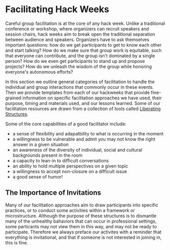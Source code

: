 # Facilitating Hack Weeks

Careful group facilitation is at the core of any hack week. Unlike a traditional conference or workshop, where organizers can recruit speakers and session chairs, hack weeks aim to break open the traditional separation between audience and speakers. Organizers have to ask themselves important questions: how do we get participants to get to know each other and start talking? How do we make sure that group work is equitable, such that everyone can contribute, and the group isn't dominated by a single person? How do we even get participants to stand up and propose projects? How do we unleash the wisdom of the group while honoring everyone's autonomous efforts?

In this section we outline general categories of facilitation to handle the individual and group interactions that commonly occur in these events. Then we provide templates from each of our hackweeks that provide fine-grained information on specific facilitation approaches we have used, their purpose, timing and materials used, and our lessons learned. Some of our facilitation resources are drawn from a collection of tools called [Liberating Structures](http://www.liberatingstructures.com/).

Some of the core capabilities of a good facilitator include:

* a sense of flexibility and adapatbility to what is occurring in the moment
* a willingness to be vulnerable and admit you may not know the right answer in a given situation
* an awareness of the diversity of individual, social and cultural backgrounds present in the room
* a capacity to lean-in to difficult conversations
* an ability to hold multiple perspectives on a given topic
* a willingness to accept non-closure on a difficult issue
* a good sense of humor!

## The Importance of Invitations

Many of our facilitation approaches aim to draw participants into specific practices, or to conduct some activities within a framework or microstructure. Although the purpose of these structures is to dismantle many of the unhealthy bahaviors that can occur in professional settings, some particants may not view them in this way, and may not be ready to participate. Therefore we always preface our activites with a reminder that everything is invitational, and that if someone is not interested in joining in, this is fine. 